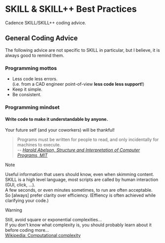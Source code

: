# SKILL & SKILL++ Best Practices
Cadence SKILL/SKILL++ coding advice.


## General Coding Advice

The following advice are not specific to SKILL in particular, but I believe, it is always good to remind them.


### Programming mottos

- Less code less errors.  
  (i.e. from a CAD engineer point-of-view **less code less support!**)
- Keep it simple.
- Be consistent.


### Programming mindset

#### Write code to make it understandable by anyone.

Your future self (and your coworkers) will be thankful!
  
> Programs must be written for people to read, and only incidentally for machines to execute.  
> -- <cite>[Harold Abelson, Structure and Interpretation of Computer Programs, MIT][1]</cite>

[1]: https://www.goodreads.com/quotes/9168-programs-must-be-written-for-people-to-read-and-only    

> [!NOTE]
> Useful information that users should know, even when skimming content.
> SKILL is a high level language, most scripts are called by human interaction (GUI, click, ...).  
> A few seconds, or even minutes sometimes, to run are often acceptable.  
> So [always] prefer clarity over efficiency. (Effiency is often achieved while clarifying your code.)

> [!WARNING]
> Still, avoid square or exponential complexities...  
> If you don't know what complexity is, you should probably learn about it before coding more...  
> [Wikipedia: Computational complexity](https://en.wikipedia.org/wiki/Computational_complexity)
